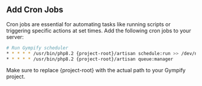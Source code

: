 ## Add Cron Jobs

Cron jobs are essential for automating tasks like running scripts or triggering specific actions at set times. Add the following cron jobs to your server:

```bash
# Run Gympify scheduler
* * * * * /usr/bin/php8.2 {project-root}/artisan schedule:run >> /dev/null 2>&1
* * * * * /usr/bin/php8.2 {project-root}/artisan queue:manager
```

Make sure to replace {project-root} with the actual path to your Gympify project.